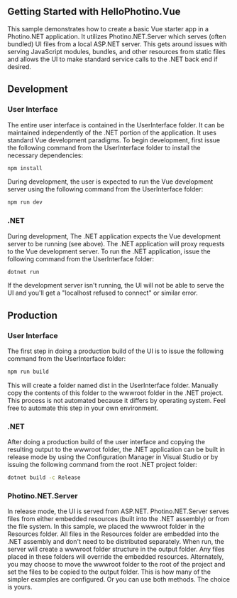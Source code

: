 ## Getting Started with HelloPhotino.Vue
This sample demonstrates how to create a basic Vue starter app in a Photino.NET application. It utilizes Photino.NET.Server which serves (often bundled) UI files from a local ASP.NET server. This gets around issues with serving JavaScript modules, bundles, and other resources from static files and allows the UI to make standard service calls to the .NET back end if desired.

## Development
### User Interface
The entire user interface is contained in the UserInterface folder. It can be maintained independently of the .NET portion of the application. It uses standard Vue development paradigms. To begin development, first issue the following command from the UserInterface folder to install the necessary dependencies:
```bash
npm install
```

During development, the user is expected to run the Vue development server using the following command from the UserInterface folder:
```bash
npm run dev
``` 

### .NET
During development, The .NET application expects the Vue development server to be running (see above). The .NET application will proxy requests to the Vue development server. To run the .NET application, issue the following command from the UserInterface folder:
```bash
dotnet run
```
If the development server isn't running, the UI will not be able to serve the UI and you'll get a "localhost refused to connect" or similar error.

## Production
### User Interface
The first step in doing a production build of the UI is to issue the following command from the UserInterface folder:
```bash
npm run build
```
This will create a folder named dist in the UserInterface folder. Manually copy the contents of this folder to the wwwroot folder in the .NET project. This process is not automated because it differs by operating system. Feel free to automate this step in your own environment.

### .NET
After doing a production build of the user interface and copying the resulting output to the wwwroot folder, the .NET application can be built in release mode by using the Configuration Manager in Visual Studio or by issuing the following command from the root .NET project folder:
```bash
dotnet build -c Release
```

### Photino.NET.Server
In release mode, the UI is served from ASP.NET. Photino.NET.Server serves files from either embedded resources (built into the .NET assembly) or from the file system. In this sample, we placed the wwwroot folder in the Resources folder. All files in the Resources folder are embedded into the .NET assembly and don't need to be distributed separately. When run, the server will create a wwwroot folder structure in the output folder. Any files placed in these folders will override the embedded resources. Alternately, you may choose to move the wwwroot folder to the root of the project and set the files to be copied to the output folder. This is how many of the simpler examples are configured. Or you can use both methods. The choice is yours.